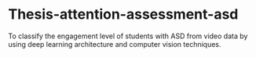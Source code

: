 # Thesis-attention-assessment-asd

To classify the engagement level of students with ASD from video data by using deep learning
architecture and computer vision techniques.
